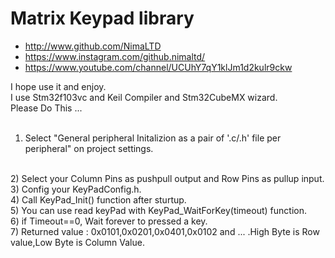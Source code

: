 # Matrix Keypad library

* http://www.github.com/NimaLTD   
* https://www.instagram.com/github.nimaltd/   
* https://www.youtube.com/channel/UCUhY7qY1klJm1d2kulr9ckw   

I hope use it and enjoy.
<br />
I use Stm32f103vc and Keil Compiler and Stm32CubeMX wizard.
 <br />
Please Do This ...
<br />
<br />
1) Select "General peripheral Initalizion as a pair of '.c/.h' file per peripheral" on project settings.
<br />
2) Select your Column Pins as pushpull output and Row Pins as pullup input.
<br />
3) Config your KeyPadConfig.h.
<br />
4) Call KeyPad_Init() function after sturtup.
<br />
5) You can use read keyPad with KeyPad_WaitForKey(timeout) function.
<br />
6) if Timeout==0, Wait forever to pressed a key.
<br />
7) Returned value :  0x0101,0x0201,0x0401,0x0102 and ...  .High Byte is Row value,Low Byte is Column Value. 
